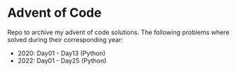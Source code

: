 # Advent of Code

Repo to archive my advent of code solutions. The following problems where solved during their corresponding year:

- 2020: Day01 - Day13 (Python)
- 2022: Day01 - Day25 (Python)